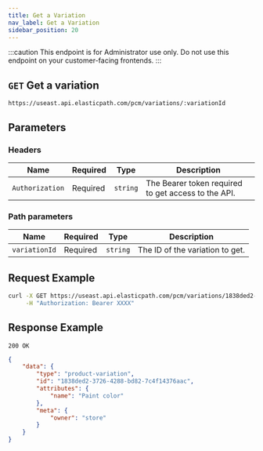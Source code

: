 ```yaml
---
title: Get a Variation
nav_label: Get a Variation
sidebar_position: 20
---
```


:::caution
This endpoint is for Administrator use only. Do not use this endpoint on your customer-facing frontends.
:::

## `GET` Get a variation

```http
https://useast.api.elasticpath.com/pcm/variations/:variationId
```

## Parameters

### Headers

| Name            | Required | Type     | Description                                         |
| --------------- | -------- | -------- | --------------------------------------------------- |
| `Authorization` | Required | `string` | The Bearer token required to get access to the API. |

### Path parameters

| Name          | Required | Type     | Description                     |
| ------------- | -------- | -------- | ------------------------------- |
| `variationId` | Required | `string` | The ID of the variation to get. |

## Request Example

```bash
curl -X GET https://useast.api.elasticpath.com/pcm/variations/1838ded2-3726-4288-bd82-7c4f14376aac \
     -H "Authorization: Bearer XXXX"

```

## Response Example

`200 OK`

```json
{
    "data": {
        "type": "product-variation",
        "id": "1838ded2-3726-4288-bd82-7c4f14376aac",
        "attributes": {
            "name": "Paint color"
        },
        "meta": {
            "owner": "store"
        }
    }
}
```
